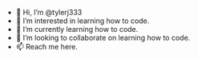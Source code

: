 - 👋 Hi, I’m @tylerj333
- 👀 I’m interested in learning how to code.
- 🌱 I’m currently learning how to code.
- 💞️ I’m looking to collaborate on learning how to code.
- 📫 Reach me here.

<!---
tylerj333/tylerj333 is a ✨ special ✨ repository because its `README.md` (this file) appears on your GitHub profile.
You can click the Preview link to take a look at your changes.
--->
